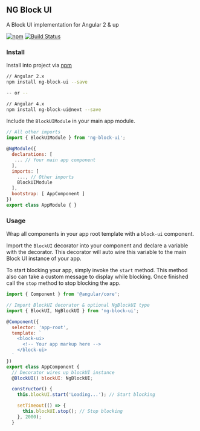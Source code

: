 ## NG Block UI

A Block UI implementation for Angular 2 & up

[![npm](https://img.shields.io/npm/v/ng-block-ui.svg)]()
[![Build Status](https://travis-ci.org/kuuurt13/ng-block-ui.svg?branch=master)](https://travis-ci.org/kuuurt13/ng-block-ui)

### Install
Install into project via [npm](https://www.npmjs.com/package/ng-block-ui)

```bash
// Angular 2.x
npm install ng-block-ui --save

-- or --

// Angular 4.x
npm install ng-block-ui@next --save
```

Include the `BlockUIModule` in your main app module.

```js
// All other imports
import { BlockUIModule } from 'ng-block-ui';

@NgModule({
  declarations: [
   ... // Your main app component
  ],
  imports: [
    ..., // Other imports
    BlockUIModule
  ],
  bootstrap: [ AppComponent ]
})
export class AppModule { }
```
### Usage
Wrap all components in your app root template with a `block-ui` component.

Import the `BlockUI` decorator into your component and declare a variable with the decorator.
This decorator will auto wire this variable to the main Block UI instance of your app.

To start blocking your app, simply invoke the `start` method.
This method also can take a custom message to display while blocking.
Once finished call the `stop` method to stop blocking the app.

```js
import { Component } from '@angular/core';

// Import BlockUI decorator & optional NgBlockUI type
import { BlockUI, NgBlockUI } from 'ng-block-ui';

@Component({
  selector: 'app-root',
  template: `
    <block-ui>
      <!-- Your app markup here -->
    </block-ui>
  `
})
export class AppComponent {
  // Decorator wires up blockUI instance
  @BlockUI() blockUI: NgBlockUI;

  constructor() {
    this.blockUI.start('Loading...'); // Start blocking

    setTimeout(() => {
      this.blockUI.stop(); // Stop blocking
    }, 2000);
  }
```
